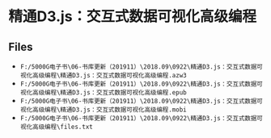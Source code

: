 # 精通D3.js：交互式数据可视化高级编程

## Files

- `F:/5000G电子书\06-书库更新（201911）\2018.09\0922\精通D3.js：交互式数据可视化高级编程\精通D3.js：交互式数据可视化高级编程.azw3`
- `F:/5000G电子书\06-书库更新（201911）\2018.09\0922\精通D3.js：交互式数据可视化高级编程\精通D3.js：交互式数据可视化高级编程.epub`
- `F:/5000G电子书\06-书库更新（201911）\2018.09\0922\精通D3.js：交互式数据可视化高级编程\精通D3.js：交互式数据可视化高级编程.mobi`
- `F:/5000G电子书\06-书库更新（201911）\2018.09\0922\精通D3.js：交互式数据可视化高级编程\files.txt`
